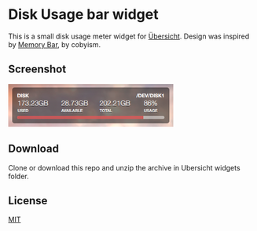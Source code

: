 # Disk Usage bar widget

This is a small disk usage meter widget for [Übersicht](http://tracesof.net/uebersicht/).
Design was inspired by [Memory Bar](https://github.com/cobyism/ubersicht-memory-bar), by cobyism.

## Screenshot

![Disk Usage bar widget for übersicht](./screenshot.png)


## Download

Clone or download this repo and unzip the archive in Ubersicht widgets folder.

## License

[MIT](./LICENSE)
